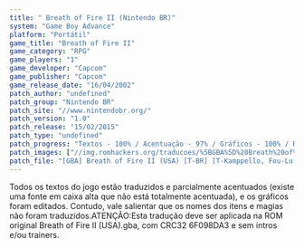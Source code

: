 ```yaml
---
title: " Breath of Fire II (Nintendo BR)"
system: "Game Boy Advance"
platform: "Portátil"
game_title: "Breath of Fire II"
game_category: "RPG"
game_players: "1"
game_developer: "Capcom"
game_publisher: "Capcom"
game_release_date: "16/04/2002"
patch_author: "undefined"
patch_group: "Nintendo BR"
patch_site: "//www.nintendobr.org/"
patch_version: "1.0"
patch_release: "15/02/2015"
patch_type: "undefined"
patch_progress: "Textos - 100% / Acentuação - 97% / Gráficos - 100% / Revisão - 100%"
patch_images: ["//img.romhackers.org/traducoes/%5BGBA%5D%20Breath%20of%20Fire%20II%20-%20Nintendo%20BR%20-%201.png","//img.romhackers.org/traducoes/%5BGBA%5D%20Breath%20of%20Fire%20II%20-%20Nintendo%20BR%20-%202.png","//img.romhackers.org/traducoes/%5BGBA%5D%20Breath%20of%20Fire%20II%20-%20Nintendo%20BR%20-%203.png"]
patch_file: "[GBA] Breath of Fire II (USA) [T-BR] [T-Kamppello, Fou-Lu e grande elenco G-Nintendo BR] [V-1.0 P-100% A-2015].zip"
---
```

Todos os textos do jogo estão traduzidos e parcialmente acentuados (existe uma fonte em caixa alta que não está totalmente acentuada), e os gráficos foram editados. Contudo, vale salientar que os nomes dos itens e magias não foram traduzidos.ATENÇÃO:Esta tradução deve ser aplicada na ROM original Breath of Fire II (USA).gba, com CRC32 6F098DA3 e sem intros e/ou trainers.